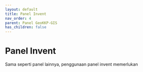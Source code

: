 ```yaml
---
layout: default
title: Panel Invent
nav_order: 4
parent: Panel GeoKKP-GIS
has_children: false
---
```


# Panel Invent

Sama seperti panel lainnya, penggunaan panel invent memerlukan 